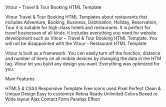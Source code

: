 Vitour – Travel & Tour Booking HTML Template

Vitour Travel & Tour Booking HTML Templates about restaurants that includes Adventure, Booking, Business, Destination, Holiday, Reservation, Tour it is suitable for high-class hotels and restaurants. It is perfect for travel businesses of all kinds. It includes everything you need for website development such as Vitour – Travel & Tour Booking HTML Template. You will not be disappointed with the Vitour – Restaurant HTML Template

Vitour is built as a framework. You can easily turn off the function, distance and number of items on all mobile devices by changing the data in the HTM tag. Vitour let you build any design you want. Everything was optimized for you

Main Features

HTML5 & CSS3
Responsive Template
Free icons used
Pixel Perfect
Clean & Unique Design
Easy to customize
Retina Ready
Unlimited Colors
Boxed or Wide layout
Ajax Contact Form
Parallax Effect
